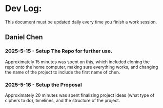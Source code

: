 # Dev Log:

This document must be updated daily every time you finish a work session.

## Daniel Chen

### 2025-5-15 - Setup The Repo for further use.
Approximately 15 minutes was spent on this, which included cloning the repo onto the home computer, making sure everything works, and changing the name of the project to include the first name of chen.

### 2025-5-16 - Setup the Proposal
Approximately 20 minutes was spent finalizing project ideas (what type of ciphers to do), timelines, and the structure of the project.
